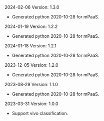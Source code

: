 2024-02-06 Version: 1.3.0
- Generated python 2020-10-28 for mPaaS.

2024-01-19 Version: 1.2.2
- Generated python 2020-10-28 for mPaaS.

2024-01-18 Version: 1.2.1
- Generated python 2020-10-28 for mPaaS.

2023-12-05 Version: 1.2.0
- Generated python 2020-10-28 for mPaaS.

2023-08-29 Version: 1.1.0
- Generated python 2020-10-28 for mPaaS.

2023-03-31 Version: 1.0.0
- Support vivo classification.

